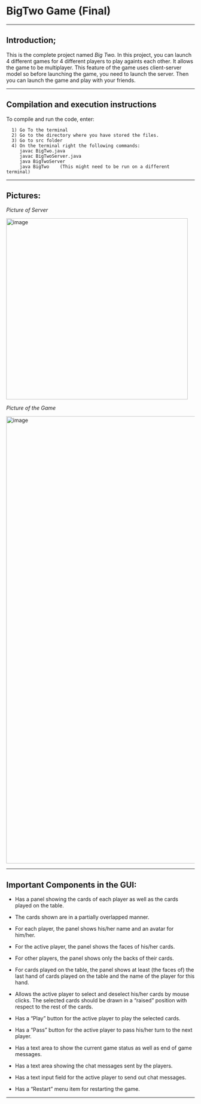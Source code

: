 # BigTwo Game (Final) 

____________________________________________________________________________________________________________________________________________________________________


## Introduction;

  This is the complete project named *Big Two.* In this project, you can launch 4 different games for 4 different players to play againts each other. It allows the   game to be multiplayer. This feature of the game uses client-server model so before launching the game, you need to launch the server. Then you can launch the       game and play with your friends.
  
   _________________________________________________________________________________________________________________________________________________________________
  
## Compilation and execution instructions

   To compile and run the code, enter:

```
  1) Go To the terminal
  2) Go to the directory where you have stored the files.
  3) Go to src folder
  4) On the terminal right the following commands:
     javac BigTwo.java
     javac BigTwoServer.java
     java BigTwoServer
     java BigTwo    (This might need to be run on a different terminal)

```

_________________________________________________________________________________________________________________________________________________________________
  
## Pictures:

*Picture of Server*

<img width="485" alt="image" src="https://user-images.githubusercontent.com/63158543/145814408-c333db10-2d08-427e-b076-0753eb1e76d5.png">


*Picture of the Game*

<img width="1197" alt="image" src="https://user-images.githubusercontent.com/63158543/145814449-d7884e31-19ba-4d64-90e6-b7b2a11bb627.png">

 _________________________________________________________________________________________________________________________________________________________

## Important Components in the GUI:

*  Has a panel showing the cards of each player as well as the cards played on the table.

*  The cards shown are in a partially overlapped manner.

*  For each player, the panel shows his/her name and an avatar for him/her.

*  For the active player, the panel shows the faces of his/her cards.

*  For other players, the panel shows only the backs of their cards.

*  For cards played on the table, the panel shows at least (the faces of) the last
   hand of cards played on the table and the name of the player for this hand.
  
*  Allows the active player to select and deselect his/her cards by mouse clicks. The
   selected cards should be drawn in a “raised” position with respect to the rest of the
   cards.

*  Has a “Play” button for the active player to play the selected cards.

*  Has a “Pass” button for the active player to pass his/her turn to the next player.

*  Has a text area to show the current game status as well as end of game messages.

*  Has a text area showing the chat messages sent by the players.

*  Has a text input field for the active player to send out chat messages.

*  Has a “Restart” menu item for restarting the game.
  ________________________________________________________________________________________________________________________________________________________

